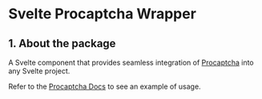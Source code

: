 # Svelte Procaptcha Wrapper

## 1. About the package

A Svelte component that provides seamless integration of [Procaptcha](https://prosopo.io/) into any Svelte project.

Refer to the [Procaptcha Docs](https://docs.prosopo.io/en/) to see an example of usage.
